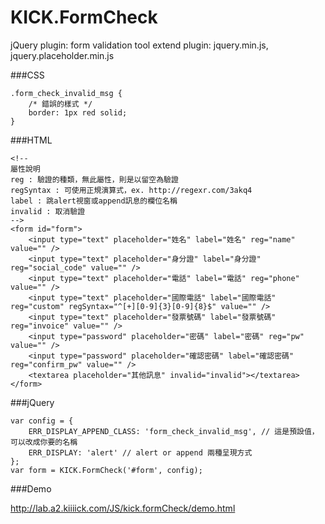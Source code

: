 KICK.FormCheck
======

jQuery plugin: form validation tool
extend plugin: jquery.min.js, jquery.placeholder.min.js

###CSS

```
.form_check_invalid_msg {
	/* 錯誤的樣式 */
	border: 1px red solid;
}
```

###HTML

```
<!--
屬性說明
reg : 驗證的種類，無此屬性，則是以留空為驗證
regSyntax : 可使用正規演算式，ex. http://regexr.com/3akq4
label : 跳alert視窗或append訊息的欄位名稱
invalid : 取消驗證
-->
<form id="form">
	<input type="text" placeholder="姓名" label="姓名" reg="name" value="" />
	<input type="text" placeholder="身分證" label="身分證" reg="social_code" value="" />
	<input type="text" placeholder="電話" label="電話" reg="phone" value="" />
	<input type="text" placeholder="國際電話" label="國際電話" reg="custom" regSyntax="^[+][0-9]{3}[0-9]{8}$" value="" />
	<input type="text" placeholder="發票號碼" label="發票號碼" reg="invoice" value="" />
	<input type="password" placeholder="密碼" label="密碼" reg="pw" value="" />
	<input type="password" placeholder="確認密碼" label="確認密碼" reg="confirm_pw" value="" />
	<textarea placeholder="其他訊息" invalid="invalid"></textarea>
</form>
```

###jQuery

```
var config = {
	ERR_DISPLAY_APPEND_CLASS: 'form_check_invalid_msg', // 這是預設值，可以改成你要的名稱
	ERR_DISPLAY: 'alert' // alert or append 兩種呈現方式
};
var form = KICK.FormCheck('#form', config);
```

###Demo 

http://lab.a2.kiiiick.com/JS/kick.formCheck/demo.html